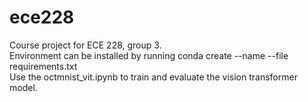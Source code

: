 # ece228
Course project for ECE 228, group 3. </br>
Environment can be installed by running conda create --name <env> --file requirements.txt</br>
Use the octmnist_vit.ipynb to train and evaluate the vision transformer model.
